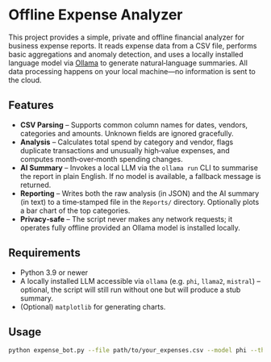 # Offline Expense Analyzer

This project provides a simple, private and offline financial analyzer for
business expense reports.  It reads expense data from a CSV file, performs
basic aggregations and anomaly detection, and uses a locally installed
language model via [Ollama](https://github.com/ollama/ollama) to generate
natural‑language summaries.  All data processing happens on your local
machine—no information is sent to the cloud.

## Features

* **CSV Parsing** – Supports common column names for dates, vendors,
  categories and amounts.  Unknown fields are ignored gracefully.
* **Analysis** – Calculates total spend by category and vendor, flags
  duplicate transactions and unusually high‑value expenses, and computes
  month‑over‑month spending changes.
* **AI Summary** – Invokes a local LLM via the `ollama run` CLI to
  summarise the report in plain English.  If no model is available, a
  fallback message is returned.
* **Reporting** – Writes both the raw analysis (in JSON) and the AI
  summary (in text) to a time‑stamped file in the `Reports/` directory.
  Optionally plots a bar chart of the top categories.
* **Privacy‑safe** – The script never makes any network requests; it
  operates fully offline provided an Ollama model is installed locally.

## Requirements

* Python 3.9 or newer
* A locally installed LLM accessible via `ollama` (e.g. `phi`, `llama2`,
  `mistral`) – optional, the script will still run without one but will
  produce a stub summary.
* (Optional) `matplotlib` for generating charts.

## Usage

```bash
python expense_bot.py --file path/to/your_expenses.csv --model phi --threshold 10000
